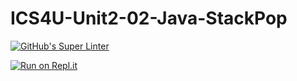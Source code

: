 # ICS4U-Unit2-02-Java-StackPop
[![GitHub's Super Linter](https://github.com/Sean-McLeod/ICS4U-Unit2-02-Java-StackPop/workflows/GitHub's%20Super%20Linter/badge.svg)](https://github.com/Sean-McLeod/ICS4U-Unit2-02-Java-StackPop/actions)

[![Run on Repl.it](https://repl.it/badge/github/Sean-McLeod/ICS4U-Unit2-02-Java-StackPop)](https://repl.it/github/ICS4U-Unit2-02-Java-StackPop)
